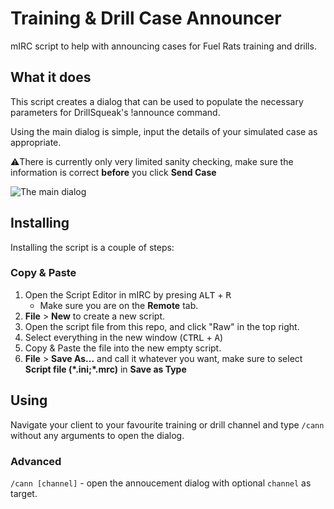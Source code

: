# Training & Drill Case Announcer
mIRC script to help with announcing cases for Fuel Rats training and drills.

## What it does
This script creates a dialog that can be used to populate the necessary parameters for DrillSqueak's !announce command.

Using the main dialog is simple, input the details of your simulated case as appropriate.

⚠️There is currently only very limited sanity checking, make sure the information is correct **before** you click **Send Case**


![The main dialog](https://cdn.discordapp.com/attachments/694882572358123623/839984037128568892/unknown.png)

## Installing
Installing the script is a couple of steps:

### Copy & Paste
1. Open the Script Editor in mIRC by presing <kbd>ALT</kbd> + <kbd>R</kbd>
   * Make sure you are on the **Remote** tab.
3. **File** > **New** to create a new script.
4. Open the script file from this repo, and click "Raw" in the top right.
5. Select everything in the new window (<kbd>CTRL</kbd> + <kbd>A</kbd>)
6. Copy & Paste the file into the new empty script.
7. **File** > **Save As...** and call it whatever you want, make sure to select **Script file (\*.ini;\*.mrc)** in **Save as Type**

## Using
Navigate your client to your favourite training or drill channel and type `/cann` without any arguments to open the dialog.

### Advanced
`/cann [channel]` - open the annoucement dialog with optional `channel` as target.
